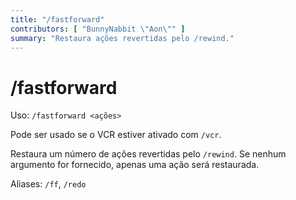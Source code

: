 ```yaml
---
title: "/fastforward"
contributors: [ "BunnyNabbit \"Aon\"" ]
summary: "Restaura ações revertidas pelo /rewind."
---
```


# /fastforward

Uso: `/fastforward <ações>`

Pode ser usado se o VCR estiver ativado com `/vcr`.

Restaura um número de ações revertidas pelo `/rewind`. Se nenhum argumento for fornecido, apenas uma ação será restaurada.

Aliases: `/ff`, `/redo`
